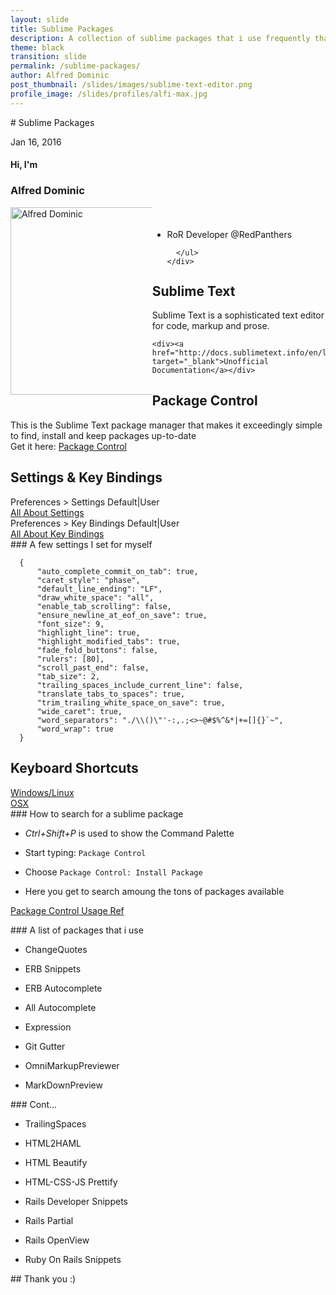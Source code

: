 ```yaml
---
layout: slide
title: Sublime Packages
description: A collection of sublime packages that i use frequently that makes my life a lot easier
theme: black
transition: slide
permalink: /sublime-packages/
author: Alfred Dominic
post_thumbnail: /slides/images/sublime-text-editor.png
profile_image: /slides/profiles/alfi-max.jpg
---
```


<section data-markdown>
  # Sublime Packages

  Jan 16, 2016
</section>

<section>
  <h4>Hi, I'm</h4>
  <h3>Alfred Dominic</h3>
  <div style="width:150%;">
    <div style="float:left; width:30%;">
      <img alt="Alfred Dominic" src="https://avatars1.githubusercontent.com/u/8247590?v=3&s=460" style="float: left; width:300px; height:300px;">
    </div>
    <div style="float:right; width:70%;">
      <ul style="float: left; padding-top: 4%;">
          <li>RoR Developer @RedPanthers</li>

      </ul>
    </div>
  </div>
</section>


<section>
  <h2>Sublime Text</h2>

  <div>
    Sublime Text is a sophisticated text editor for code, markup and prose.

    <div><a href="http://docs.sublimetext.info/en/latest/index.html" target="_blank">Unofficial Documentation</a></div>

  </div>
</section>

<section>
  <h2>Package Control</h2>

  <div>
    This is the Sublime Text package manager that makes it exceedingly simple to find, install and keep packages up-to-date
  </div>

  <div>Get it here: <a href="https://packagecontrol.io/" target="_blank">Package Control</a></div>
</section>


<section>
  <h2>Settings & Key Bindings</h2>

  <div>
    <div>
      Preferences > Settings Default|User
    </div>
    <a href="http://docs.sublimetext.info/en/latest/reference/settings.html" target="_blank">All About Settings</a>
  </div>

  <div>
    <div>
      Preferences > Key Bindings Default|User
    </div>
    <a href="http://docs.sublimetext.info/en/latest/reference/key_bindings.html" target="_blank">All About Key Bindings</a>
  </div>
</section>


<section data-markdown>
  ### A few settings I set for myself

  ```
    {
        "auto_complete_commit_on_tab": true,
        "caret_style": "phase",
        "default_line_ending": "LF",
        "draw_white_space": "all",
        "enable_tab_scrolling": false,
        "ensure_newline_at_eof_on_save": true,
        "font_size": 9,
        "highlight_line": true,
        "highlight_modified_tabs": true,
        "fade_fold_buttons": false,
        "rulers": [80],
        "scroll_past_end": false,
        "tab_size": 2,
        "trailing_spaces_include_current_line": false,
        "translate_tabs_to_spaces": true,
        "trim_trailing_white_space_on_save": true,
        "wide_caret": true,
        "word_separators": "./\\()\"'-:,.;<>~@#$%^&*|+=[]{}`~",
        "word_wrap": true
    }

  ```
</section>


<section>
  <h2>Keyboard Shortcuts</h2>

  <div>
    <a href="http://docs.sublimetext.info/en/latest/reference/keyboard_shortcuts_win.html" target="_blank">Windows/Linux</a>
  </div>

  <div>
    <a href="http://docs.sublimetext.info/en/latest/reference/keyboard_shortcuts_osx.html" target="_blank">OSX</a>
  </div>
</section>


<section data-markdown>
  ### How to search for a sublime package


  * *Ctrl+Shift+P* is used to show the Command Palette

  * Start typing: `Package Control`

  * Choose `Package Control: Install Package`

  * Here you get to search amoung the tons of packages available

  [Package Control Usage Ref](https://packagecontrol.io/docs/usage)

</section>

<section data-markdown>
  ### A list of packages that i use


  * ChangeQuotes

  * ERB Snippets

  * ERB Autocomplete

  * All Autocomplete

  * Expression

  * Git Gutter

  * OmniMarkupPreviewer

  * MarkDownPreview

</section>


<section data-markdown>
  ### Cont...

  * TrailingSpaces

  * HTML2HAML

  * HTML Beautify

  * HTML-CSS-JS Prettify

  * Rails Developer Snippets

  * Rails Partial

  * Rails OpenView

  * Ruby On Rails Snippets

</section>


<section data-markdown>
  ## Thank you :)
</section>
